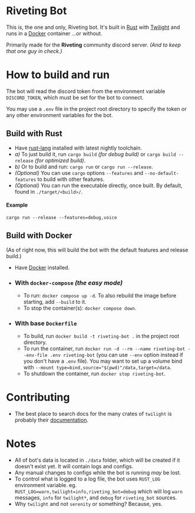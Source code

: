 # Riveting Bot

This is, the one and only, Riveting bot.
It's built in [Rust][rust-lang] with [Twilight] and runs in a [Docker][docker] container ...or without.

Primarily made for the **Riveting** community discord server. _(And to keep that one guy in check.)_

# How to build and run

The bot will read the discord token from the environment variable `DISCORD_TOKEN`,
which must be set for the bot to connect.

You may use a `.env` file in the project root directory to specify the token
or any other environment variables for the bot.

## Build with Rust

- Have [rust-lang] installed with latest nightly toolchain.
- _a)_ To just build it, run `cargo build` _(for debug build)_ or `cargo build --release` _(for optimized build)_.
- _b)_ Or to build and run: `cargo run` or `cargo run --release`.
- _(Optional)_ You can use `cargo` options `--features` and `--no-default-features` to build with other features.
- _(Optional)_ You can run the executable directly, once built. By default, found in `./target/<build>/`.

#### Example

`cargo run --release --features=debug,voice`

## Build with Docker

(As of right now, this will build the bot with the default features and release build.)

- Have [Docker] installed.

- ### With `docker-compose` _(the easy mode)_

  - To run: `docker compose up -d`. To also rebuild the image before starting, add `--build` to it.
  - To stop the container(s): `docker compose down`.

- ### With base `Dockerfile`

  - To build, run `docker build -t riveting-bot .` in the project root directory.
  - To run the container, run `docker run -d --rm --name riveting-bot --env-file .env riveting-bot`
    (you can use `--env` option instead if you don't have a `.env` file).
    You may want to set up a volume bind with `--mount type=bind,source="$(pwd)"/data,target=/data`.
  - To shutdown the container, run `docker stop riveting-bot`.

# Contributing

- The best place to search docs for the many crates of `twilight` is probably their [documentation][twilight-docs].

# Notes

- All of bot's data is located in `./data` folder, which will be created if it doesn't exist yet.
  It will contain logs and configs.
- Any manual changes to configs while the bot is running _may_ be lost.
- To control what is logged to a log file, the bot uses `RUST_LOG` environment variable.
  eg. `RUST_LOG=warn,twilight=info,riveting_bot=debug` which will log `warn` messages,
  `info` for `twilight*`, and `debug` for `riveting_bot` sources.
- Why `twilight` and not `serenity` or something? Because, yes.

[rust-lang]: https://www.rust-lang.org/
[twilight]: https://twilight.rs/
[twilight-docs]: https://api.twilight.rs/twilight/index.html
[docker]: https://www.docker.com/
